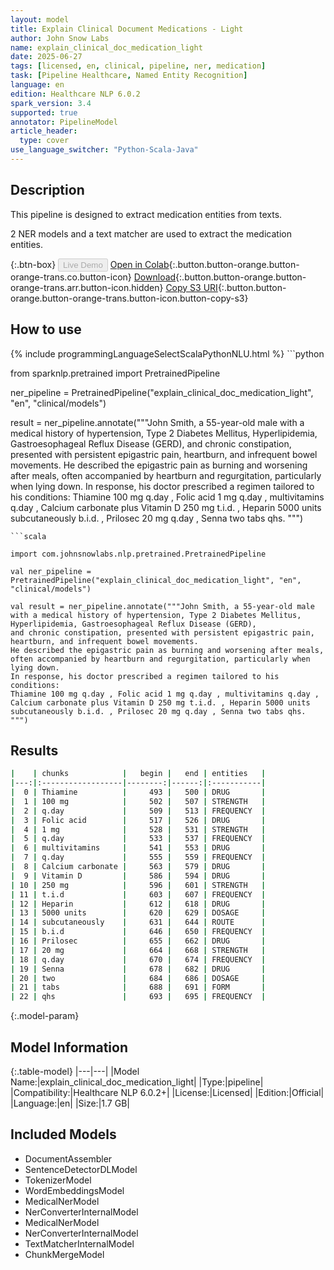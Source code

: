 ```yaml
---
layout: model
title: Explain Clinical Document Medications - Light
author: John Snow Labs
name: explain_clinical_doc_medication_light
date: 2025-06-27
tags: [licensed, en, clinical, pipeline, ner, medication]
task: [Pipeline Healthcare, Named Entity Recognition]
language: en
edition: Healthcare NLP 6.0.2
spark_version: 3.4
supported: true
annotator: PipelineModel
article_header:
  type: cover
use_language_switcher: "Python-Scala-Java"
---
```


## Description

This pipeline is designed to extract medication entities from texts. 

2 NER models and a text matcher are used to extract the medication entities.

{:.btn-box}
<button class="button button-orange" disabled>Live Demo</button>
[Open in Colab](https://colab.research.google.com/github/JohnSnowLabs/spark-nlp-workshop/blob/master/healthcare-nlp/07.0.Pretrained_Clinical_Pipelines.ipynb){:.button.button-orange.button-orange-trans.co.button-icon}
[Download](https://s3.amazonaws.com/auxdata.johnsnowlabs.com/clinical/models/explain_clinical_doc_medication_light_en_6.0.2_3.4_1751045799607.zip){:.button.button-orange.button-orange-trans.arr.button-icon.hidden}
[Copy S3 URI](s3://auxdata.johnsnowlabs.com/clinical/models/explain_clinical_doc_medication_light_en_6.0.2_3.4_1751045799607.zip){:.button.button-orange.button-orange-trans.button-icon.button-copy-s3}

## How to use



<div class="tabs-box" markdown="1">
{% include programmingLanguageSelectScalaPythonNLU.html %}
```python

from sparknlp.pretrained import PretrainedPipeline

ner_pipeline = PretrainedPipeline("explain_clinical_doc_medication_light", "en", "clinical/models")

result = ner_pipeline.annotate("""John Smith, a 55-year-old male with a medical history of hypertension, Type 2 Diabetes Mellitus, Hyperlipidemia, Gastroesophageal Reflux Disease (GERD), 
and chronic constipation, presented with persistent epigastric pain, heartburn, and infrequent bowel movements. 
He described the epigastric pain as burning and worsening after meals, often accompanied by heartburn and regurgitation, particularly when lying down. 
In response, his doctor prescribed a regimen tailored to his conditions: 
Thiamine 100 mg q.day , Folic acid 1 mg q.day , multivitamins q.day , Calcium carbonate plus Vitamin D 250 mg t.i.d. , Heparin 5000 units subcutaneously b.i.d. , Prilosec 20 mg q.day , Senna two tabs qhs.
""")

```
```scala

import com.johnsnowlabs.nlp.pretrained.PretrainedPipeline

val ner_pipeline = PretrainedPipeline("explain_clinical_doc_medication_light", "en", "clinical/models")

val result = ner_pipeline.annotate("""John Smith, a 55-year-old male with a medical history of hypertension, Type 2 Diabetes Mellitus, Hyperlipidemia, Gastroesophageal Reflux Disease (GERD), 
and chronic constipation, presented with persistent epigastric pain, heartburn, and infrequent bowel movements. 
He described the epigastric pain as burning and worsening after meals, often accompanied by heartburn and regurgitation, particularly when lying down. 
In response, his doctor prescribed a regimen tailored to his conditions: 
Thiamine 100 mg q.day , Folic acid 1 mg q.day , multivitamins q.day , Calcium carbonate plus Vitamin D 250 mg t.i.d. , Heparin 5000 units subcutaneously b.i.d. , Prilosec 20 mg q.day , Senna two tabs qhs.
""")

```
</div>

## Results

```bash
|    | chunks            |   begin |   end | entities   |
|---:|:------------------|--------:|------:|:-----------|
|  0 | Thiamine          |     493 |   500 | DRUG       |
|  1 | 100 mg            |     502 |   507 | STRENGTH   |
|  2 | q.day             |     509 |   513 | FREQUENCY  |
|  3 | Folic acid        |     517 |   526 | DRUG       |
|  4 | 1 mg              |     528 |   531 | STRENGTH   |
|  5 | q.day             |     533 |   537 | FREQUENCY  |
|  6 | multivitamins     |     541 |   553 | DRUG       |
|  7 | q.day             |     555 |   559 | FREQUENCY  |
|  8 | Calcium carbonate |     563 |   579 | DRUG       |
|  9 | Vitamin D         |     586 |   594 | DRUG       |
| 10 | 250 mg            |     596 |   601 | STRENGTH   |
| 11 | t.i.d             |     603 |   607 | FREQUENCY  |
| 12 | Heparin           |     612 |   618 | DRUG       |
| 13 | 5000 units        |     620 |   629 | DOSAGE     |
| 14 | subcutaneously    |     631 |   644 | ROUTE      |
| 15 | b.i.d             |     646 |   650 | FREQUENCY  |
| 16 | Prilosec          |     655 |   662 | DRUG       |
| 17 | 20 mg             |     664 |   668 | STRENGTH   |
| 18 | q.day             |     670 |   674 | FREQUENCY  |
| 19 | Senna             |     678 |   682 | DRUG       |
| 20 | two               |     684 |   686 | DOSAGE     |
| 21 | tabs              |     688 |   691 | FORM       |
| 22 | qhs               |     693 |   695 | FREQUENCY  |
```

{:.model-param}
## Model Information

{:.table-model}
|---|---|
|Model Name:|explain_clinical_doc_medication_light|
|Type:|pipeline|
|Compatibility:|Healthcare NLP 6.0.2+|
|License:|Licensed|
|Edition:|Official|
|Language:|en|
|Size:|1.7 GB|

## Included Models

- DocumentAssembler
- SentenceDetectorDLModel
- TokenizerModel
- WordEmbeddingsModel
- MedicalNerModel
- NerConverterInternalModel
- MedicalNerModel
- NerConverterInternalModel
- TextMatcherInternalModel
- ChunkMergeModel